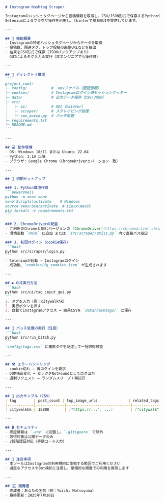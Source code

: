 ````markdown
# Instagram Hashtag Scraper

Instagramのハッシュタグページから投稿情報を取得し、CSV/JSON形式で保存するPythonツールです。
Seleniumによるブラウザ操作を利用し、tkinterで簡易GUIを提供しています。

---

## 🚀 機能概要
- Instagramの特定ハッシュタグページからデータを取得
- 投稿数、関連タグ、トップ投稿の画像URLなどを抽出
- 結果をCSV形式で保存（JSONバックアップあり）
- GUIによるタグ入力＆実行（非エンジニアでも操作可）

---

## 📁 ディレクトリ構成
```
project_root/
├─ config/           # .envファイル（認証情報）
├─ cookies/          # Instagramログイン済セッションクッキー
├─ data/             # 出力データ保存（CSV/JSON）
├─ src/
│   ├─ ui/           # GUI（tkinter）
│   ├─ scraper/      # スクレイピング処理
│   └─ run_batch.py  # バッチ処理
├─ requirements.txt
└─ README.md
```

---

## 💻 動作環境
- OS: Windows 10/11 または Ubuntu 22.04
- Python: 3.10 以降
- ブラウザ: Google Chrome（ChromeDriverとバージョン一致）

---

## 🔧 初期セットアップ

### 1. Python環境作成
```powershell
python -m venv venv
venv\Scripts\activate    # Windows
source venv/bin/activate  # Linux/macOS
pip install -r requirements.txt
```

### 2. ChromeDriverの配置
- ご利用のChromeと同じバージョンの [ChromeDriver](https://chromedriver.chromium.org/) をダウンロード
- 環境変数 `PATH` に追加 または `src/scraper/utils.py` 内で直接パス指定

### 3. 初回ログイン（cookie保存）
```bash
python src/scraper/login.py
```
- Seleniumが起動 → Instagramログイン
- 成功後、`cookies/ig_cookies.json` が生成されます

---

## ▶️ GUI実行方法
```bash
python src/ui/tag_input_gui.py
```
1. タグを入力（例：citywalkhk）
2. 実行ボタンを押す
3. 自動でInstagramアクセス → 結果CSVを `data/hashtags/` に保存

---

## 🔁 バッチ処理の実行（任意）
```bash
python src/run_batch.py
```
`config/tags.csv` に複数タグを記述して一括取得可能

---

## 🛠 エラーハンドリング
- cookie切れ → 再ログインを要求
- DOM構造変化 → セレクタNotFoundとしてログ出力
- 過剰リクエスト → ランダムスリープ＋再試行

---

## 📝 出力サンプル（CSV）
| tag        | post_count | top_image_urls              | related_tags        |
|------------|-------------|-----------------------------|----------------------|
| citywalkhk | 15800       | ["https://...", ...]        | ["citywalk", "hk"]   |

---

## 🔒 セキュリティ
- 認証情報は `.env` に記載し、`.gitignore` で除外
- 取得対象は公開データのみ
- 2段階認証対応（手動コード入力）

---

## 📌 注意事項
- 本ツールはInstagramの利用規約に準拠する範囲でご利用ください
- 過度なアクセスやBot検知に注意し、常識的な頻度での利用を推奨します

---

## 🧑‍💻 開発者
- 作成者：あなたの名前（例：Yuichi Matsuyama）
- 最終更新：2025年7月10日

````

